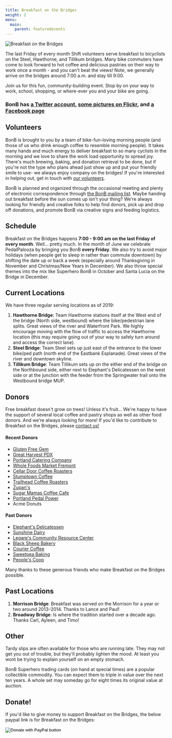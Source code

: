 ```yaml
---
title: Breakfast on the Bridges
weight: 2
menu:
  main:
    parent: featuredevents
---
```

<img src=/images/BonB_header.jpg align=center alt="Breakfast on the Bridges">

The last Friday of every month Shift volunteers serve breakfast to bicyclists on the Steel, Hawthorne, and Tillikum bridges. Many bike commuters have come to look forward to hot coffee and delicious pastries on their way to work once a month - and you can't beat the views! Note, we generally arrive on the bridges around 7:00 a.m. and stay till 9:00. 

Join us for this fun, community-building event. Stop by on your way to work, school, shopping, or where-ever you and your bike are going.

### BonB has [a Twitter account](https://twitter.com/bonbpdx), [some pictures on Flickr](http://flickr.com/photos/tags/bonb/), and [a Facebook page](https://www.facebook.com/bonbpdx/)

## Volunteers

BonB is brought to you by a team of bike-fun-loving morning people (and those of us who drink enough coffee to resemble morning people). It takes many hands and much energy to deliver breakfast to so many cyclists in the morning and we love to share the work load opportunity to spread joy. There's much brewing, baking, and donation retrieval to be done, but if you're not the type who plans ahead just show up and put your friendly smile to use- we always enjoy company on the bridges! If you're interested in helping out, get in touch with [our volunteers](mailto:bonb@lists.riseup.net).

BonB is planned and organized through the occasional meeting and plenty of electronic correspondence through [the BonB mailing list](https://lists.riseup.net/www/info/bonb). Maybe handing out breakfast before the sun comes up isn't your thing? We're always looking for friendly and creative folks to help find donors, pick up and drop off donations, and promote BonB via creative signs and feeding logistics.

## Schedule

Breakfast on the Bridges happens **7:00 - 9:00 am on the last Friday of every month**. Well... pretty much. In the month of June we celebrate PedalPalooza by bringing you BonB **every Friday**. We also try to avoid major holidays (when people get to sleep in rather than commute downtown) by shifting the date up or back a week (especially around Thanksgiving in November and Christmas/New Years in December). We also throw special themes into the mix like Superhero BonB in October and Santa Lucia on the Bridge in December.

## Current Locations

We have three regular serving locations as of 2019:

1. **Hawthorne Bridge**: Team Hawthorne stations itself at the West end of the bridge (North side, westbound) where the bike/pedestrian lane splits. Great views of the river and Waterfront Park. We highly encourage moving with the flow of traffic to access the Hawthorne location (this may require going out of your way to safely turn around and access the correct lane). 
2. **Steel Bridge**: Team Steel sets up just east of the entrance to the lower bike/ped path (north end of the Eastbank Esplanade). Great views of the river and downtown skyline. 
3. **Tillikum Bridge**:  Team Tillikum sets up on the either end of the bridge on the Northbound side, either next to Elephant's Delicatessen on the west side or at the junction with the feeder from the Springwater trail onto the Westbound bridge MUP.

## Donors

Free breakfast doesn't grow on trees! Unless it's fruit... We're happy to have the support of several local coffee and pastry shops as well as other food donors. And we're always looking for more! If you'd like to contribute to Breakfast on the Bridges, please [contact us!](mailto:bonb@lists.riseup.net)

#### Recent Donors

* [Gluten Free Gem](http://www.glutenfreegem.com/)
* [Great Harvest PDX](http://greatharvestportland.com/)
* [Portland Catering Company](http://portlandcateringcompany.com/)
* [Whole Foods Market Fremont](http://wholefoodsmarket.com/stores/fremont/)
* [Cellar Door Coffee Roasters](http://www.cellardoorcoffee.com/)
* [Stumptown Coffee](http://www.stumptowncoffee.com)
* [Trailhead Coffee Roasters](http://www.trailheadcoffeeroasters.com/)
* [Zupan's](http://zupans.com/) 
* [Sugar Mamas Coffee Cafe](http://www.facebook.com/pages/Sugar-Mamas-Coffee-Cafe/195305340364/)
* [Portland Pedal Power](http://www.portlandpedalpower.com/about)
* Acme Donuts

#### Past Donors

* [ Elephant's Delicatessen](http://www.elephantsdeli.com/)
* [ Sunshine Dairy](http://www.sunshinedairyfoods.com/)
* [ Legare's Community Resource Center](http://legares.blogspot.com/)
* [ Black Sheep Bakery](http://www.blacksheepbakery.com/)
* [ Courier Coffee](http://www.couriercoffeeroasters.com/)
* [ Sweetpea Baking](http://www.sweetpeabaking.com/)
* [ People's Coop](http://www.peoples.coop/)

Many thanks to these generous friends who make Breakfast on the Bridges possible.

## Past Locations

1. **Morrison Bridge**: Breakfast was served on the Morrison for a year or two around 2013–2014.  Thanks to Lance and Paul!
2. **Broadway Bridge**: Is where the tradition started over a decade ago.  Thanks Carl, Ayleen, and Timo!

## Other

Tardy slips are often available for those who are running late. They may not get you out of trouble, but they'll probably lighten the mood. At least you wont be trying to explain yourself on an empty stomach. 

BonB Superhero trading cards (on hand at special times) are a popular collectible commodity. You can expect them to triple in value over the next ten years. A whole set may someday go for eight times its original value at auction.

## Donate!

If you'd like to give money to support Breakfast on the Bridges, the below paypal link is for Breakfast on the Bridges:

<form action="https://www.paypal.com/donate" method="post" target="_top">
<input type="hidden" name="hosted_button_id" value="NZ9BJRJ43NMTC" />
<input type="image" src="https://www.paypalobjects.com/en_US/i/btn/btn_donateCC_LG.gif" border="0" name="submit" title="PayPal - The safer, easier way to pay online!" alt="Donate with PayPal button" />
<img alt="" border="0" src="https://www.paypal.com/en_US/i/scr/pixel.gif" width="1" height="1" />
</form>

